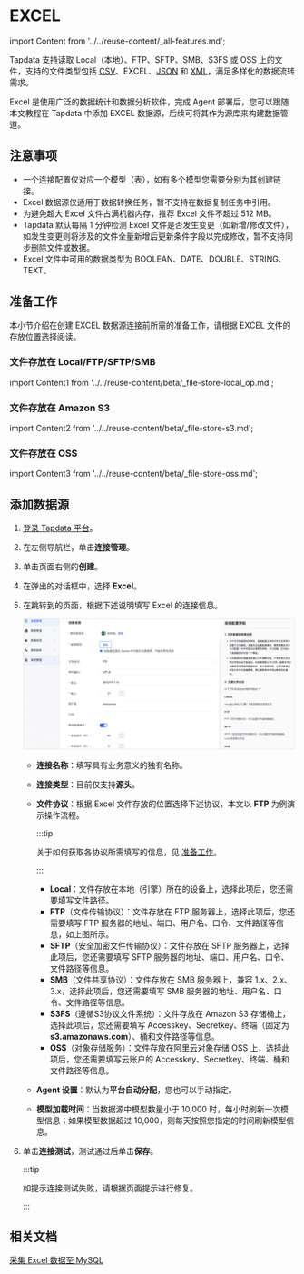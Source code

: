 # EXCEL
import Content from '../../reuse-content/_all-features.md';

<Content />

Tapdata 支持读取 Local（本地）、FTP、SFTP、SMB、S3FS 或 OSS 上的文件，支持的文件类型包括 [CSV](csv.md)、EXCEL、[JSON](json.md) 和 [XML](xml.md)，满足多样化的数据流转需求。

Excel 是使用广泛的数据统计和数据分析软件，完成 Agent 部署后，您可以跟随本文教程在 Tapdata 中添加 EXCEL 数据源，后续可将其作为源库来构建数据管道。

## 注意事项

- 一个连接配置仅对应一个模型（表），如有多个模型您需要分别为其创建链接。
- Excel 数据源仅适用于数据转换任务，暂不支持在数据复制任务中引用。
- 为避免超大 Excel 文件占满机器内存，推荐 Excel 文件不超过 512 MB。
- Tapdata 默认每隔 1 分钟检测 Excel 文件是否发生变更（如新增/修改文件），如发生变更则将涉及的文件全量新增后更新条件字段以完成修改，暂不支持同步删除文件或数据。
- Excel 文件中可用的数据类型为 BOOLEAN、DATE、DOUBLE、STRING、TEXT。

## <span id="prerequisite">准备工作</span>

本小节介绍在创建 EXCEL 数据源连接前所需的准备工作，请根据 EXCEL 文件的存放位置选择阅读。

### 文件存放在 Local/FTP/SFTP/SMB

import Content1 from '../../reuse-content/beta/_file-store-local_op.md';

<Content1 />


### 文件存放在 Amazon S3 

import Content2 from '../../reuse-content/beta/_file-store-s3.md';

<Content2 />


### 文件存放在 OSS


import Content3 from '../../reuse-content/beta/_file-store-oss.md';

<Content3 />


## 添加数据源

1. [登录 Tapdata 平台](../../user-guide/log-in.md)。

2. 在左侧导航栏，单击**连接管理**。

3. 单击页面右侧的**创建**。

4. 在弹出的对话框中，选择 **Excel**。

5. 在跳转到的页面，根据下述说明填写 Excel 的连接信息。

   ![连接 Excel](../../images/connect_excel.png)

   * **连接名称**：填写具有业务意义的独有名称。

   * **连接类型**：目前仅支持**源头**。

   * **文件协议**：根据 Excel 文件存放的位置选择下述协议，本文以 **FTP** 为例演示操作流程。
     
     :::tip
     
     关于如何获取各协议所需填写的信息，见 [准备工作](#prerequisite)。     
     
     :::
     
      * **Local**：文件存放在本地（引擎）所在的设备上，选择此项后，您还需要填写文件路径。
      * **FTP**（文件传输协议）：文件存放在 FTP 服务器上，选择此项后，您还需要填写 FTP 服务器的地址、端口、用户名、口令、文件路径等信息，如上图所示。
      * **SFTP**（安全加密文件传输协议）：文件存放在 SFTP 服务器上，选择此项后，您还需要填写 SFTP 服务器的地址、端口、用户名、口令、文件路径等信息。
      * **SMB**（文件共享协议）：文件存放在 SMB 服务器上，兼容 1.x、2.x、3.x，选择此项后，您还需要填写 SMB 服务器的地址、用户名、口令、文件路径等信息。
      * **S3FS**（遵循S3协议文件系统）：文件存放在 Amazon S3 存储桶上，选择此项后，您还需要填写 Accesskey、Secretkey、终端（固定为 **s3.amazonaws.com**）、桶和文件路径等信息。
      * **OSS**（对象存储服务）：文件存放在阿里云对象存储 OSS 上，选择此项后，您还需要填写云账户的 Accesskey、Secretkey、终端、桶和文件路径等信息。
     
   * **Agent 设置**：默认为**平台自动分配**，您也可以手动指定。

   * **模型加载时间**：当数据源中模型数量小于 10,000 时，每小时刷新一次模型信息；如果模型数据超过 10,000，则每天按照您指定的时间刷新模型信息。

6. 单击**连接测试**，测试通过后单击**保存**。

   :::tip

   如提示连接测试失败，请根据页面提示进行修复。

   :::

## 相关文档
[采集 Excel 数据至 MySQL](../../case-practices/pipeline-tutorial/excel-to-mysql.md)
